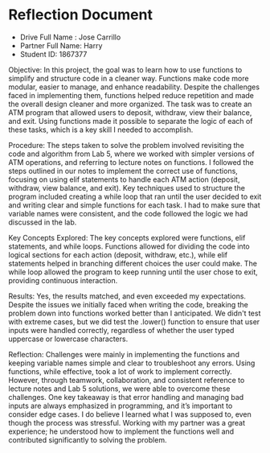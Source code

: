 # Reflection Document

* Drive Full Name  : Jose Carrillo 
* Partner Full Name: Harry
* Student ID: 1867377

Objective:
In this project, the goal was to learn how to use functions to simplify and structure code in a cleaner way. Functions make code more modular, easier to manage, and enhance readability. Despite the challenges faced in implementing them, functions helped reduce repetition and made the overall design cleaner and more organized. The task was to create an ATM program that allowed users to deposit, withdraw, view their balance, and exit. Using functions made it possible to separate the logic of each of these tasks, which is a key skill I needed to accomplish.

Procedure:
The steps taken to solve the problem involved revisiting the code and algorithm from Lab 5, where we worked with simpler versions of ATM operations, and referring to lecture notes on functions. I followed the steps outlined in our notes to implement the correct use of functions, focusing on using elif statements to handle each ATM action (deposit, withdraw, view balance, and exit). Key techniques used to structure the program included creating a while loop that ran until the user decided to exit and writing clear and simple functions for each task. I had to make sure that variable names were consistent, and the code followed the logic we had discussed in the lab.

Key Concepts Explored:
The key concepts explored were functions, elif statements, and while loops. Functions allowed for dividing the code into logical sections for each action (deposit, withdraw, etc.), while elif statements helped in branching different choices the user could make. The while loop allowed the program to keep running until the user chose to exit, providing continuous interaction.

Results:
Yes, the results matched, and even exceeded my expectations. Despite the issues we initially faced when writing the code, breaking the problem down into functions worked better than I anticipated. We didn't test with extreme cases, but we did test the .lower() function to ensure that user inputs were handled correctly, regardless of whether the user typed uppercase or lowercase characters.

Reflection:
Challenges were mainly in implementing the functions and keeping variable names simple and clear to troubleshoot any errors. Using functions, while effective, took a lot of work to implement correctly. However, through teamwork, collaboration, and consistent reference to lecture notes and Lab 5 solutions, we were able to overcome these challenges. One key takeaway is that error handling and managing bad inputs are always emphasized in programming, and it’s important to consider edge cases. I do believe I learned what I was supposed to, even though the process was stressful. Working with my partner was a great experience; he understood how to implement the functions well and contributed significantly to solving the problem.


